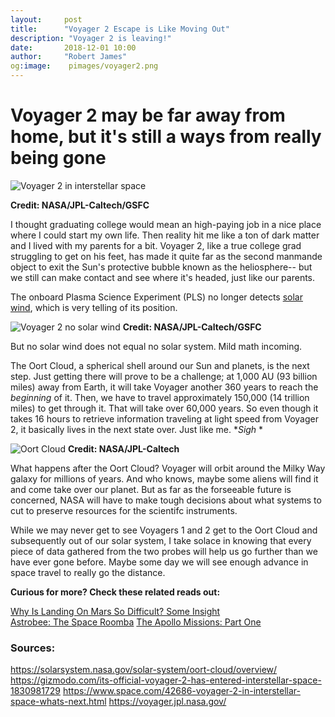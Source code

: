 ```yaml
---
layout:     post
title:      "Voyager 2 Escape is Like Moving Out"
description: "Voyager 2 is leaving!"
date:       2018-12-01 10:00
author:     "Robert James"
og:image:    pimages/voyager2.png 
---
```



# Voyager 2 may be far away from home, but it's still a ways from really being gone

![Voyager 2 in interstellar space](https://www.nasa.gov/sites/default/files/thumbnails/image/pia22835a_20181206_voyager_in_interstellar_space_annotated_1920x1080_72dpi-final.png)

**Credit: NASA/JPL-Caltech/GSFC**

I thought graduating college would mean an high-paying job in a nice place where I could start my own life. Then reality hit me like a ton of dark matter and I lived with my parents for a bit. Voyager 2, like a true college grad struggling to get on his feet, has made it quite far as the second manmande object to exit the Sun's protective bubble known as the heliosphere-- but we still can make contact and see where it's headed, just like our parents.  
  
The onboard Plasma Science Experiment (PLS) no longer detects [solar wind](https://inspiredspace.blog/Parker-Solar-Probe.html#some-background-what-the-heck-is-solar-wind-and-why-is-it-so-important), which is very telling of its position.

![Voyager 2 no solar wind](https://www.nasa.gov/sites/default/files/thumbnails/image/pia22924-640.gif)
**Credit: NASA/JPL-Caltech/GSFC**

But no solar wind does not equal no solar system. Mild math incoming. 

The Oort Cloud, a spherical shell around our Sun and planets, is the next step. Just getting there will prove to be a challenge; at 1,000 AU (93 billion miles) away from Earth, it will take Voyager another 360 years to reach the *beginning* of it. Then, we have to travel approximately 150,000 (14 trillion miles) to get through it. That will take over 60,000 years. So even though it takes 16 hours to retrieve information traveling at light speed from Voyager 2, it basically lives in the next state over. Just like me. **Sigh* *  
  
![Oort Cloud](https://solarsystem.nasa.gov/system/resources/detail_files/492_OortCloud_pia17046red-full.jpg)
**Credit: NASA/JPL-Caltech**
  
What happens after the Oort Cloud? Voyager will orbit around the Milky Way galaxy for millions of years. And who knows, maybe some aliens will find it and come take over our planet. But as far as the forseeable future is concerned, NASA will have to make tough decisions about what systems to cut to preserve resources for the scientifc instruments.  
  
While we may never get to see Voyagers 1 and 2 get to the Oort Cloud and subsequently out of our solar system, I take solace in knowing that every piece of data gathered from the two probes will help us go further than we have ever gone before. Maybe some day we will see enough advance in space travel to really go the distance.  

**Curious for more? Check these related reads out:**

[Why Is Landing On Mars So Difficult? Some Insight](https://inspiredspace.blog/Why-is-Landing-On-Mars-So-Difficult-Some-InSight.html)  
[Astrobee: The Space Roomba](https://inspiredspace.blog/Astrobee-Roomba-for-Astronauts.html)
[The Apollo Missions: Part One](https://inspiredspace.blog/Apollo-Moon-Missions-The-Ambitious-Experiment.html)

  
### Sources:

https://solarsystem.nasa.gov/solar-system/oort-cloud/overview/
https://gizmodo.com/its-official-voyager-2-has-entered-interstellar-space-1830981729
https://www.space.com/42686-voyager-2-in-interstellar-space-whats-next.html
https://voyager.jpl.nasa.gov/
